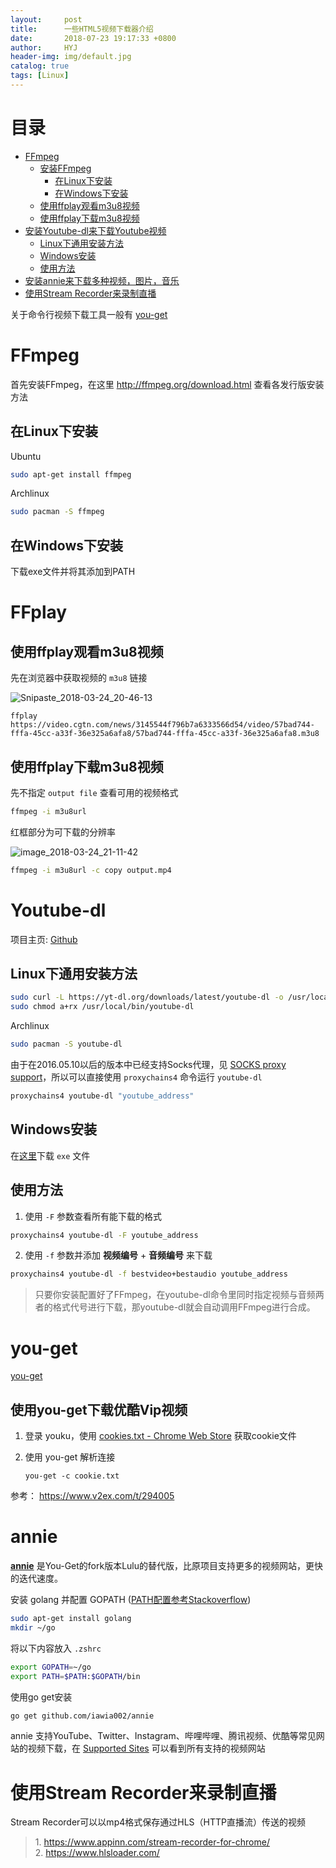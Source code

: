 ```yaml
---
layout:     post
title:      一些HTML5视频下载器介绍
date:       2018-07-23 19:17:33 +0800
author:     HYJ
header-img: img/default.jpg
catalog: true
tags: [Linux]
---
```



# 目录

- [FFmpeg](#ffmpeg)
    - [安装FFmpeg](#安装ffmpeg)
        - [在Linux下安装](#在linux下安装)
        - [在Windows下安装](#在windows下安装)
    - [使用ffplay观看m3u8视频](#使用ffplay观看m3u8视频)
    - [使用ffplay下载m3u8视频](#使用ffplay下载m3u8视频)
- [安装Youtube-dl来下载Youtube视频](#安装youtube-dl来下载youtube视频)
    - [Linux下通用安装方法](#linux下通用安装方法)
    - [Windows安装](#windows安装)
    - [使用方法](#使用方法)
- [安装annie来下载多种视频，图片，音乐](#安装annie来下载多种视频图片音乐)
- [使用Stream Recorder来录制直播](#使用stream-recorder来录制直播)


关于命令行视频下载工具一般有 [you-get](https://github.com/soimort/you-get)

# FFmpeg

首先安装FFmpeg，在这里 http://ffmpeg.org/download.html 查看各发行版安装方法

## 在Linux下安装
Ubuntu

```bash
sudo apt-get install ffmpeg
```

Archlinux

```bash
sudo pacman -S ffmpeg
```

## 在Windows下安装

下载exe文件并将其添加到PATH


# FFplay

## 使用ffplay观看m3u8视频

先在浏览器中获取视频的 `m3u8` 链接

![Snipaste_2018-03-24_20-46-13](https://myblog-1251543717.cos.ap-shanghai.myqcloud.com/_posts/2018-07-23-一些HTML5视频下载器介绍/1.png)

```
ffplay https://video.cgtn.com/news/3145544f796b7a6333566d54/video/57bad744-fffa-45cc-a33f-36e325a6afa8/57bad744-fffa-45cc-a33f-36e325a6afa8.m3u8
```

## 使用ffplay下载m3u8视频

先不指定 `output file` 查看可用的视频格式

```bash
ffmpeg -i m3u8url
```

红框部分为可下载的分辨率

![image_2018-03-24_21-11-42](https://myblog-1251543717.cos.ap-shanghai.myqcloud.com/_posts/2018-07-23-一些HTML5视频下载器介绍/2.png)

```bash
ffmpeg -i m3u8url -c copy output.mp4
```


# Youtube-dl

项目主页: [Github](https://github.com/rg3/youtube-dl)

## Linux下通用安装方法

```bash
sudo curl -L https://yt-dl.org/downloads/latest/youtube-dl -o /usr/local/bin/youtube-dl
sudo chmod a+rx /usr/local/bin/youtube-dl
```

Archlinux

```bash
sudo pacman -S youtube-dl
```

由于在2016.05.10以后的版本中已经支持Socks代理，见 [SOCKS proxy support](https://github.com/rg3/youtube-dl/issues/402#issuecomment-218187016)，所以可以直接使用 `proxychains4` 命令运行 `youtube-dl`

```bash
proxychains4 youtube-dl "youtube_address"
```

## Windows安装

在[这里](https://github.com/rg3/youtube-dl#installation)下载 `exe` 文件

## 使用方法

1. 使用 `-F` 参数查看所有能下载的格式

```bash
proxychains4 youtube-dl -F youtube_address
```

2. 使用 `-f` 参数并添加 **视频编号** + **音频编号** 来下载

```bash
proxychains4 youtube-dl -f bestvideo+bestaudio youtube_address
```

> 只要你安装配置好了FFmpeg，在youtube-dl命令里同时指定视频与音频两者的格式代号进行下载，那youtube-dl就会自动调用FFmpeg进行合成。


# you-get
[you-get](https://github.com/soimort/you-get)

## 使用you-get下载优酷Vip视频
1. 登录 youku，使用 [cookies.txt - Chrome Web Store](https://chrome.google.com/webstore/detail/cookiestxt/njabckikapfpffapmjgojcnbfjonfjfg?hl=en) 获取cookie文件

2. 使用 you-get 解析连接

    ```
    you-get -c cookie.txt
    ```   

参考： https://www.v2ex.com/t/294005


# annie

[**annie**](https://github.com/iawia002/annie) 是You-Get的fork版本Lulu的替代版，比原项目支持更多的视频网站，更快的迭代速度。

安装 golang 并配置 GOPATH ([PATH配置参考Stackoverflow](https://stackoverflow.com/questions/20628918/cannot-download-gopath-not-set?utm_medium=organic&utm_source=google_rich_qa&utm_campaign=google_rich_qa))

```bash
sudo apt-get install golang
mkdir ~/go
```

将以下内容放入 `.zshrc`

```bash
export GOPATH=~/go
export PATH=$PATH:$GOPATH/bin
```

使用go get安装

```bash
go get github.com/iawia002/annie
```

annie 支持YouTube、Twitter、Instagram、哔哩哔哩、腾讯视频、优酷等常见网站的视频下载，在 [Supported Sites](https://github.com/iawia002/annie#supported-sites) 可以看到所有支持的视频网站

# 使用Stream Recorder来录制直播
Stream Recorder可以以mp4格式保存通过HLS（HTTP直播流）传送的视频

> 1\. https://www.appinn.com/stream-recorder-for-chrome/  
> 2\. https://www.hlsloader.com/